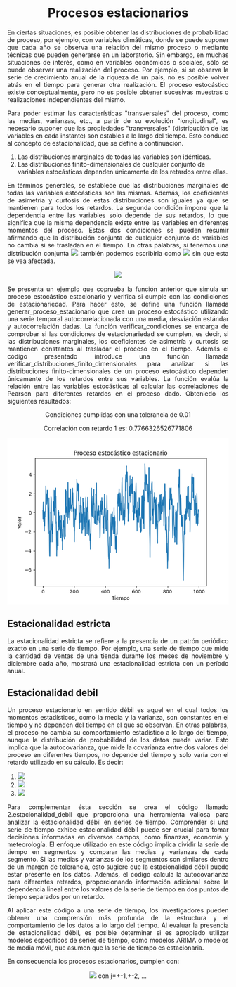 <h1 align="center">Procesos estacionarios</h1>

<p align="justify">En ciertas situaciones, es posible obtener las distribuciones de probabilidad de proceso, por ejemplo, con variables climáticas, donde se puede suponer que cada año se observa una relación del mismo proceso o mediante técnicas que pueden generarse en un laboratorio. Sin embargo, en muchas situaciones de interés, como en variables económicas o sociales, sólo se puede observar una realización del proceso. Por ejemplo, si se observa la serie de crecimiento anual de la riqueza de un país, no es posible volver atrás en el tiempo para generar otra realización. El proceso estocástico existe conceptualmente, pero no es posible obtener sucesivas muestras o realizaciones independientes del mismo.</p> 

<p align="justify">Para poder estimar las características "transversales" del proceso, como las medias, varianzas, etc., a partir de su evolución "longitudinal", es necesario suponer que las propiedades "transversales" (distribución de las variables en cada instante) son estables a lo largo del tiempo. Esto conduce al concepto de estacionalidad, que se define a continuación.</p> 

<ol>
  <li>Las distribuciones marginales de todas las variables son idénticas. </li>
  <li>Las distribuciones finito-dimensionales de cualquier conjunto de variables estocásticas dependen únicamente de los retardos entre ellas.</li>
</ol>

<p align="justify">En términos generales, se establece que las distribuciones marginales de todas las variables estocásticas son las mismas. Además, los coeficientes de asimetría y curtosis de estas distribuciones son iguales ya que se mantienen para todos los retardos. La segunda condición impone que la dependencia entre las variables solo depende de sus retardos, lo que significa que la misma dependencia existe entre las variables en diferentes momentos del proceso. Estas dos condiciones se pueden resumir afirmando que la distribución conjunta de cualquier conjunto de variables no cambia si se trasladan en el tiempo. En otras palabras, si tenemos una distribución conjunta <img src="https://latex.codecogs.com/svg.image?F(z_{i},z_{j},....,z_{k})"> también podemos escribirla como <img src="https://latex.codecogs.com/svg.image?F(z_{i+h},z_{j+h},...,z_{k+h})">  sin que esta se vea afectada.</p> 

<p align="center"><img src="https://latex.codecogs.com/svg.image?F(z_{i},z_{j},...,z_{k+h})=F(z_{i+h},z_{j+h},...,z_{k+h}) "></p>

<p align="justify">Se presenta un ejemplo que coprueba la función anterior que simula un proceso estocástico estacionario y verifica si cumple con las condiciones de estacionariedad. Para hacer esto, se define una función llamada generar_proceso_estacionario que crea un proceso estocástico utilizando una serie temporal autocorrelacionada con una media, desviación estándar y autocorrelación dadas. La función verificar_condiciones se encarga de comprobar si las condiciones de estacionariedad se cumplen, es decir, si las distribuciones marginales, los coeficientes de asimetría y curtosis se mantienen constantes al trasladar el proceso en el tiempo. Además el código presentado introduce una función llamada verificar_distribuciones_finito_dimensionales para analizar si las distribuciones finito-dimensionales de un proceso estocástico dependen únicamente de los retardos entre sus variables. La función evalúa la relación entre las variables estocásticas al calcular las correlaciones de Pearson para diferentes retardos en el proceso dado. Obteniedo los siguientes resultados: </p> 

<p align="center">
Condiciones cumplidas con una tolerancia de 0.01
</p> 
<p align="center">
Correlación con retardo 1 es: 0.7766326526771806
</p> 

<p align="center">
<img src="https://github.com/topassky/Analitica-de-datos/blob/master/4.%20Procesos%20estacionarios/Figure_1.png">
</p>

<h2 align="justify">Estacionalidad estricta</h1>

<p align="justify">La estacionalidad estricta se refiere a la presencia de un patrón periódico exacto en una serie de tiempo. Por ejemplo, una serie de tiempo que mide la cantidad de ventas de una tienda durante los meses de noviembre y diciembre cada año, mostrará una estacionalidad estricta con un período anual.</p> 

<h2 align="justify">Estacionalidad debil</h1>

<p align="justify">Un proceso estacionario en sentido débil es aquel en el cual todos los momentos estadísticos, como la media y la varianza, son constantes en el tiempo y no dependen del tiempo en el que se observan. En otras palabras, el proceso no cambia su comportamiento estadístico a lo largo del tiempo, aunque la distribución de probabilidad de los datos puede variar. Esto implica que la autocovarianza, que mide la covarianza entre dos valores del proceso en diferentes tiempos, no depende del tiempo y solo varía con el retardo utilizado en su cálculo. Es decir: </p> 

1. <img src="https://latex.codecogs.com/svg.image?\mu_{t}&space;=&space;\mu&space;=&space;cte">
2. <img src="https://latex.codecogs.com/svg.image?\sigma_{t}&space;=&space;\sigma&space;=&space;cte">
3. <img src="https://latex.codecogs.com/svg.image?\gamma(t,t-k)=E[(z_{t}-\mu)(z_{t-k}-\mu)]&space;">

<p align="justify"> Para complementar ésta sección se crea el código llamado 2.estacionalidad_debil que proporciona una herramienta valiosa para analizar la estacionalidad débil en series de tiempo. Comprender si una serie de tiempo exhibe estacionalidad débil puede ser crucial para tomar decisiones informadas en diversos campos, como finanzas, economía y meteorología. El enfoque utilizado en este código implica dividir la serie de tiempo en segmentos y comparar las medias y varianzas de cada segmento. Si las medias y varianzas de los segmentos son similares dentro de un margen de tolerancia, esto sugiere que la estacionalidad débil puede estar presente en los datos. Además, el código calcula la autocovarianza para diferentes retardos, proporcionando información adicional sobre la dependencia lineal entre los valores de la serie de tiempo en dos puntos de tiempo separados por un retardo. </p> 

<p align="justify">Al aplicar este código a una serie de tiempo, los investigadores pueden obtener una comprensión más profunda de la estructura y el comportamiento de los datos a lo largo del tiempo. Al evaluar la presencia de estacionalidad débil, es posible determinar si es apropiado utilizar modelos específicos de series de tiempo, como modelos ARIMA o modelos de media móvil, que asumen que la serie de tiempo es estacionaria. </p> 


<p align="justify">En consecuencia los procesos estacionarios, cumplen con: </p> 

<p align="center"> <img src="https://latex.codecogs.com/svg.image?Cov(z_{t},&space;z_{t&plus;k})=Cov(z_{t&plus;j},&space;z_{t&plus;j&plus;k})"> con j=+-1,+-2, ... </p> 














